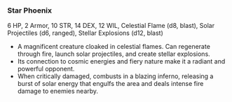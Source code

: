 ### Star Phoenix

6 HP, 2 Armor, 10 STR, 14 DEX, 12 WIL, Celestial Flame (d8, blast), Solar Projectiles (d6, ranged), Stellar Explosions (d12, blast)

- A magnificent creature cloaked in celestial flames. Can regenerate through fire, launch solar projectiles, and create stellar explosions.
- Its connection to cosmic energies and fiery nature make it a radiant and powerful opponent.
- When critically damaged, combusts in a blazing inferno, releasing a burst of solar energy that engulfs the area and deals intense fire damage to enemies nearby.


